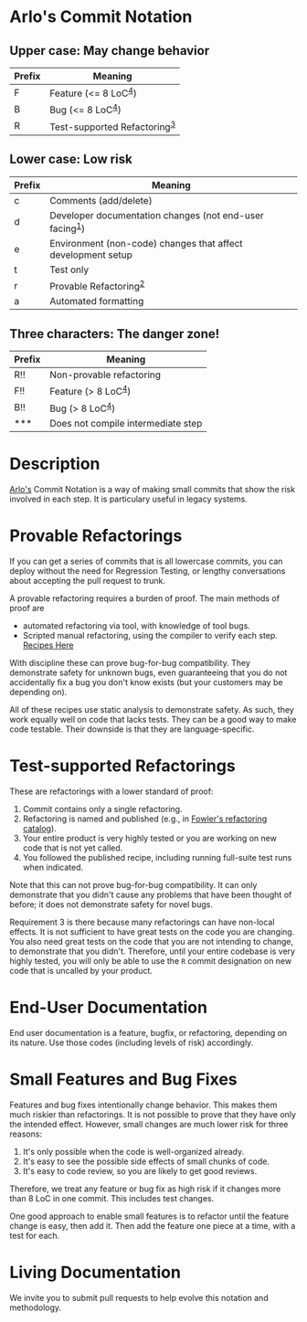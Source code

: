 # Arlo's Commit Notation

## Upper case: May change behavior

| Prefix  | Meaning                                                   |
| ------- | --------------------------------------------------------- |
| F       | Feature (<= 8 LoC<sup>[4]</sup>)                        |
| B       | Bug (<= 8 LoC<sup>[4]</sup>)                              |
| R       | Test-supported Refactoring<sup>[3]</sup>                      |

## Lower case: Low risk

| Prefix  | Meaning                                                      |
| ------- | ------------------------------------------------------------ |
| c       | Comments (add/delete)                                        |
| d       | Developer documentation changes (not end-user facing<sup>[1]</sup>)        |
| e       | Environment (non-code) changes that affect development setup |
| t       | Test only                                                    |
| r       | Provable Refactoring<sup>[2]</sup>                 |
| a       | Automated formatting                                         |

## Three characters: The danger zone!

| Prefix  | Meaning                                                   |
| ------- | --------------------------------------------------------- |
| R!!     | Non-provable refactoring                                  |
| F!!     | Feature (> 8 LoC<sup>[4]</sup>)                             |
| B!!     | Bug (> 8 LoC<sup>[4]</sup>)                                   |
| ***     | Does not compile intermediate step                        |

# Description

[Arlo's](https://twitter.com/arlobelshee) Commit Notation is a way of making small commits that show the risk involved in each step. It is particulary useful in legacy systems. 

# Provable Refactorings
[2]:#provable-refactorings

If you can get a series of commits that is all lowercase commits, you can deploy without the need for Regression Testing, or lengthy conversations about accepting the pull request to trunk.

A provable refactoring requires a burden of proof. The main methods of proof are
* automated refactoring via tool, with knowledge of tool bugs.
* Scripted manual refactoring, using the compiler to verify each step. [Recipes Here](https://github.com/InnovatingTeams/provable-refactorings)

With discipline these can prove bug-for-bug compatibility. They demonstrate safety for unknown bugs, even guaranteeing that you do not accidentally fix a bug you don't know exists (but your customers may be depending on).

All of these recipes use static analysis to demonstrate safety. As such, they work equally well on code that lacks tests. They can be a good way to make code testable. Their downside is that they are language-specific.

# Test-supported Refactorings
[3]:#test-supported-refactorings

These are refactorings with a lower standard of proof:
1. Commit contains only a single refactoring.
2. Refactoring is named and published (e.g., in [Fowler's refactoring catalog](https://refactoring.com/catalog/)).
3. Your entire product is very highly tested or you are working on new code that is not yet called.
4. You followed the published recipe, including running full-suite test runs when indicated.

Note that this can not prove bug-for-bug compatibility. It can only demonstrate that you didn't cause any problems that have been thought of before; it does not demonstrate safety for novel bugs.

Requirement 3 is there because many refactorings can have non-local effects. It is not sufficient to have great tests on the code you are changing. You also need great tests on the code that you are not intending to change, to demonstrate that you didn't. Therefore, until your entire codebase is very highly tested, you will only be able to use the `R` commit designation on new code that is uncalled by your product.

# End-User Documentation
[1]:#end-user-documentation

End user documentation is a feature, bugfix, or refactoring, depending on its nature. Use those codes (including levels of risk) accordingly.

# Small Features and Bug Fixes
[4]:#small-features-and-bug-fixes

Features and bug fixes intentionally change behavior. This makes them much riskier than refactorings. It is not possible to prove that they have only the intended effect. However, small changes are much lower risk for three reasons:

1. It's only possible when the code is well-organized already.
2. It's easy to see the possible side effects of small chunks of code.
3. It's easy to code review, so you are likely to get good reviews.

Therefore, we treat any feature or bug fix as high risk if it changes more than 8 LoC in one commit. This includes test changes.

One good approach to enable small features is to refactor until the feature change is easy, then add it. Then add the feature one piece at a time, with a test for each.

# Living Documentation

We invite you to submit pull requests to help evolve this notation and methodology.
